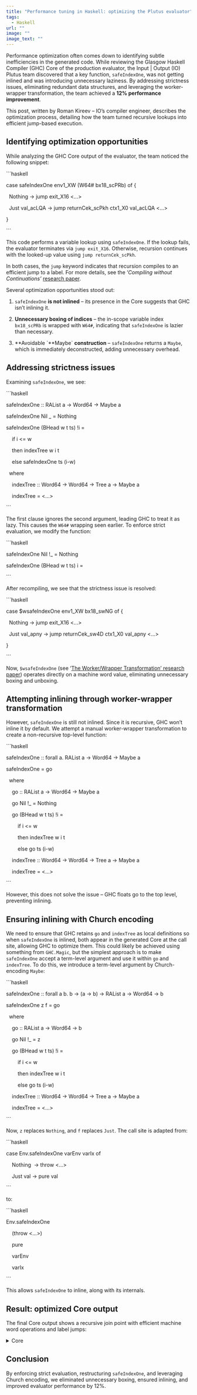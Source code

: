 ```yaml
---
title: "Performance tuning in Haskell: optimizing the Plutus evaluator"
tags:
  - Haskell
url: ""
image: ""
image_text: ""
---
```


Performance optimization often comes down to identifying subtle inefficiencies in the generated code. While reviewing the Glasgow Haskell Compiler (GHC) Core of the production evaluator, the Input | Output (IO) Plutus team discovered that a key function, `safeIndexOne`, was not getting inlined and was introducing unnecessary laziness. By addressing strictness issues, eliminating redundant data structures, and leveraging the worker-wrapper transformation, the team achieved a **12% performance improvement**. 

  

This post, written by Roman Kireev – IO’s compiler engineer, describes the optimization process, detailing how the team turned recursive lookups into efficient jump-based execution.

## Identifying optimization opportunities

  

While analyzing the GHC Core output of the evaluator, the team noticed the following snippet:

  

\`\`\`haskell

case safeIndexOne env1\_XW (W64# bx18\_scPRb) of {

  Nothing -> jump exit\_X16 <...>

  Just val\_acLQA -> jump returnCek\_scPkh ctx1\_X0 val\_acLQA <...>

}

\`\`\`

  

This code performs a variable lookup using `safeIndexOne`. If the lookup fails, the evaluator terminates via `jump exit_X16`. Otherwise, recursion continues with the looked-up value using `jump returnCek_scPkh`.

  

In both cases, the `jump` keyword indicates that recursion compiles to an efficient jump to a label. For more details, see the ‘_Compiling without Continuations’_ [research paper](https://www.microsoft.com/en-us/research/wp-content/uploads/2016/11/compiling-without-continuations.pdf). 

  

Several optimization opportunities stood out:

1.  `safeIndexOne` **is not inlined** – its presence in the Core suggests that GHC isn’t inlining it.
    
2.  **Unnecessary boxing of indices** – the in-scope variable index `bx18_scPRb` is wrapped with `W64#`, indicating that `safeIndexOne` is lazier than necessary.
    
3.  **Avoidable \`**Maybe\` **construction** – `safeIndexOne` returns a `Maybe`, which is immediately deconstructed, adding unnecessary overhead.
    

  

## Addressing strictness issues

Examining `safeIndexOne`, we see:

  

\`\`\`haskell

safeIndexOne :: RAList a -> Word64 -> Maybe a

safeIndexOne Nil \_ = Nothing

safeIndexOne (BHead w t ts) !i =

    if i <= w

    then indexTree w i t

    else safeIndexOne ts (i-w)

  where

    indexTree :: Word64 -> Word64 -> Tree a -> Maybe a

    indexTree = <...>

\`\`\`

  

The first clause ignores the second argument, leading GHC to treat it as lazy. This causes the `W64#` wrapping seen earlier. To enforce strict evaluation, we modify the function:

  

\`\`\`haskell

safeIndexOne Nil !\_ = Nothing

safeIndexOne (BHead w t ts) i =

\`\`\`

  

After recompiling, we see that the strictness issue is resolved:

  

\`\`\`haskell

case $wsafeIndexOne env1\_XW bx18\_swNG of {

  Nothing -> jump exit\_X16 <...>

  Just val\_apny -> jump returnCek\_sw4D ctx1\_X0 val\_apny <...>

}

\`\`\`

  

Now, `$wsafeIndexOne` (see ‘[The Worker/Wrapper Transformation’ research paper](https://people.cs.nott.ac.uk/pszgmh/wrapper-extended.pdf)) operates directly on a machine word value, eliminating unnecessary boxing and unboxing.

## Attempting inlining through worker-wrapper transformation

However, `safeIndexOne` is still not inlined. Since it is recursive, GHC won’t inline it by default. We attempt a manual worker-wrapper transformation to create a non-recursive top-level function:

  

\`\`\`haskell

safeIndexOne :: forall a. RAList a -> Word64 -> Maybe a

safeIndexOne = go

  where

    go :: RAList a -> Word64 -> Maybe a

    go Nil !\_ = Nothing

    go (BHead w t ts) !i =

        if i <= w

        then indexTree w i t

        else go ts (i-w)

  

    indexTree :: Word64 -> Word64 -> Tree a -> Maybe a

    indexTree = <...>

\`\`\`

  

However, this does not solve the issue – GHC floats go to the top level, preventing inlining.

## Ensuring inlining with Church encoding

We need to ensure that GHC retains `go` and `indexTree` as local definitions so when `safeIndexOne` is inlined, both appear in the generated Core at the call site, allowing GHC to optimize them. This could likely be achieved using something from `GHC.Magic`, but the simplest approach is to make `safeIndexOne` accept a term-level argument and use it within `go` and `indexTree`. To do this, we introduce a term-level argument by Church-encoding `Maybe`:

  

\`\`\`haskell

safeIndexOne :: forall a b. b -> (a -> b) -> RAList a -> Word64 -> b

safeIndexOne z f = go

  where

    go :: RAList a -> Word64 -> b

    go Nil !\_ = z

    go (BHead w t ts) !i =

        if i <= w

        then indexTree w i t

        else go ts (i-w)

  

    indexTree :: Word64 -> Word64 -> Tree a -> Maybe a

    indexTree = <...>

\`\`\`

  

Now, `z` replaces `Nothing`, and `f` replaces `Just`. The call site is adapted from:

\`\`\`haskell

case Env.safeIndexOne varEnv varIx of

    Nothing  -> throw <...>

    Just val -> pure val

\`\`\`

to:

\`\`\`haskell

Env.safeIndexOne

    (throw <...>)

    pure

    varEnv

    varIx

\`\`\`

  

This allows `safeIndexOne` to inline, along with its internals.

## Result: optimized Core output

The final Core output shows a recursive join point with efficient machine word operations and label jumps:

  

<details>

<summary>Core</summary>

  

\`\`\`haskell

joinrec {

  $windexTree\_swMk

    :: Word64#

       -> Word64#

       -> Tree (CekValue uni\_swN8 fun\_swN9 ann\_swNa)

       -> (# State# RealWorld,

             Either

               (CekEvaluationException

                  NamedDeBruijn uni\_swN8 fun\_swN9)

               (NTerm uni\_swN8 fun\_swN9 ()) #)

  $windexTree\_swMk (ww2\_swMc :: Word64#)

                   (ww3\_swMg :: Word64#)

                   (ds28\_swMi

                      :: Tree

                           (CekValue

                              uni\_swN8 fun\_swN9 ann\_swNa))

    = case ww3\_swMg of wild14\_X15 {

        \_\_DEFAULT ->

          case ww2\_swMc of wild15\_X1m {

            \_\_DEFAULT ->

              case ds28\_swMi of {

                Leaf ds29\_avEa -> jump exit14\_X16;

                Node ipv13\_avEc ipv14\_avEd ipv15\_avEe ->

                  case wild14\_X15 of wild17\_X1n {

                    \_\_DEFAULT ->

                      let {

                        offset'\_swtg :: Word64#

                        offset'\_swtg

                          = subWord64#

                              wild17\_X1n 1#Word64 } in

                      let {

                        halfSize\_sw7I :: Word64#

                        halfSize\_sw7I

                          = uncheckedShiftRL64#

                              wild15\_X1m 1# } in

                      case leWord64#

                             offset_swtg halfSize_sw7I

                      of {

                        \_\_DEFAULT ->

                          jump $windexTree\_swMk

                            halfSize\_sw7I

                            (subWord64#

                               offset_swtg halfSize_sw7I)

                            ipv15\_avEe;

                        1# ->

                          jump $windexTree\_swMk

                            halfSize\_sw7I

                            offset'\_swtg

                            ipv14\_avEd

                      };

                    1#Word64 -> jump exit15\_X17 ipv13\_avEc

                  }

              };

            1#Word64 ->

              case wild14\_X15 of wild16\_X1n {

                \_\_DEFAULT ->

                  case ds28\_swMi of {

                    Leaf ds29\_avEa -> jump exit14\_X16;

                    Node ipv13\_avEc ipv14\_avEd ipv15\_avEe ->

                      let! { \_\_DEFAULT ~ wild18\_X1o

                      <- wild16\_X1n } in

                      let {

                        offset'\_swtg :: Word64#

                        offset'\_swtg

                          = subWord64#

                              wild18\_X1o 1#Word64 } in

                      case leWord64# offset'\_swtg 0#Word64

                      of {

                        \_\_DEFAULT ->

                          jump $windexTree\_swMk

                            0#Word64 offset_swtg ipv15_avEe;

                        1# ->

                          jump $windexTree\_swMk

                            0#Word64 offset_swtg ipv14_avEd

                      }

                  };

                1#Word64 ->

                  case ds28\_swMi of {

                    Leaf x\_avEC ->

                      jump returnCek\_sw7q

                        ctx1\_X0 x\_avEC ipv12\_swMu;

                    Node ipv13\_avEE ipv14\_avEF ipv15\_avEG ->

                      jump exit15\_X17 ipv13\_avEE

                  }

              }

          };

        0#Word64 -> jump exit16\_X18

      }; } in

joinrec {

  $wgo\_swMs

    :: RAList (CekValue uni\_swN8 fun\_swN9 ann\_swNa)

       -> Word64#

       -> (# State# RealWorld,

             Either

               (CekEvaluationException

                  NamedDeBruijn uni\_swN8 fun\_swN9)

               (NTerm uni\_swN8 fun\_swN9 ()) #)

  $wgo\_swMs (ds28\_swMm

               :: RAList

                    (CekValue uni\_swN8 fun\_swN9 ann\_swNa))

            (ww2\_swMp :: Word64#)

    = case ds28\_swMm of {

        BHead bx19\_avEO t\_avEP ts\_avEQ ->

          case leWord64# ww2\_swMp bx19\_avEO of {

            \_\_DEFAULT ->

              jump $wgo\_swMs

                ts\_avEQ (subWord64# ww2\_swMp bx19\_avEO);

            1# ->

              jump $windexTree\_swMk bx19\_avEO ww2\_swMp t\_avEP

          };

        Nil -> jump exit13\_X1l

      }; } in

jump $wgo\_swMs env1\_XW bx18\_swRA }

\`\`\`

</details>

## Conclusion

By enforcing strict evaluation, restructuring `safeIndexOne`, and leveraging Church encoding, we eliminated unnecessary boxing, ensured inlining, and improved evaluator performance by 12%.

